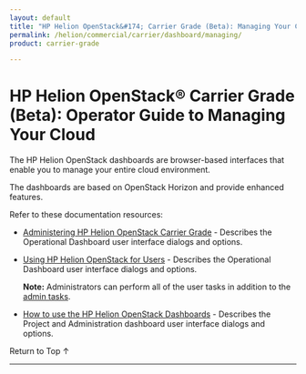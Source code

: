 ```yaml
---
layout: default
title: "HP Helion OpenStack&#174; Carrier Grade (Beta): Managing Your Cloud"
permalink: /helion/commercial/carrier/dashboard/managing/
product: carrier-grade

---
```

<!--UNDER REVISION-->

<script>

function PageRefresh {
onLoad="window.refresh"
}

PageRefresh();

</script>

<!-- <p style="font-size: small;"> <a href="/helion/commercial/carrier/ga1/install/">&#9664; PREV</a> | <a href="/helion/commercial/carrier/ga1/install-overview/">&#9650; UP</a> | <a href="/helion/commercial/carrier/ga1/">NEXT &#9654;</a> </p> -->

# HP Helion OpenStack&#174; Carrier Grade (Beta): Operator Guide to  Managing Your Cloud

The HP Helion OpenStack dashboards are browser-based interfaces that enable you to manage your entire cloud environment. 

The dashboards are based on OpenStack Horizon and provide enhanced features.

Refer to these documentation resources:

* [Administering HP Helion OpenStack Carrier Grade](/helion/commercial/carrier/dashboard/managing/admin/) - Describes the Operational Dashboard user interface dialogs and options.

* [Using HP Helion OpenStack for Users](/helion/commercial/carrier/dashboard/managing/nonadmin/) - Describes the Operational Dashboard user interface dialogs and options.

	**Note:** Administrators can perform all of the user tasks in addition to the [admin tasks](/helion/commercial/carrier/dashboard/managing/admin/).

* [How to use the HP Helion OpenStack Dashboards](/helion/openstack/carrier/dashboard/how-works/) - Describes the Project and Administration dashboard user interface dialogs and options. 


<!--
* [HP Helion OpenStack: Building Images](/helion/commercial/carrier/manage/image-builder/) &#8212; Shows you how to use Disk Image Builder to create images for the HP Helion OpenStack.

* [HP Helion OpenStack: Backup and Restore](/helion/commercial/carrier/manage/backup-process/) &#8212; Explains how to backup and restore the components of the HP Helion OpenStack Management Host. -->

<a href="#top" style="padding:14px 0px 14px 0px; text-decoration: none;"> Return to Top &#8593; </a>


----
